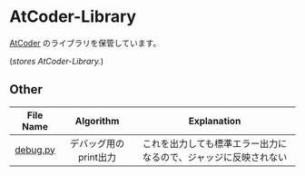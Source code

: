 # AtCoder-Library

[AtCoder](https://atcoder.jp/) のライブラリを保管しています。

(*stores AtCoder-Library.*)  

## Other
|File Name|Algorithm|Explanation|
|:--:|:--:|:--:|
|[debug.py](debug.py)|デバッグ用のprint出力|これを出力しても標準エラー出力になるので、ジャッジに反映されない|